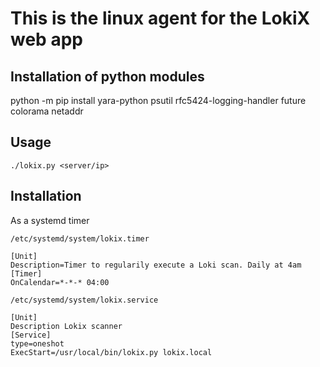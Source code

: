 # This is the linux agent for the LokiX web app
## Installation of python modules
python -m pip install yara-python psutil rfc5424-logging-handler future colorama netaddr
## Usage
```
./lokix.py <server/ip>
```
## Installation
As a systemd timer

`/etc/systemd/system/lokix.timer`
```
[Unit]
Description=Timer to regularily execute a Loki scan. Daily at 4am
[Timer]
OnCalendar=*-*-* 04:00
```
`/etc/systemd/system/lokix.service`
```
[Unit]
Description Lokix scanner
[Service]
type=oneshot
ExecStart=/usr/local/bin/lokix.py lokix.local
```